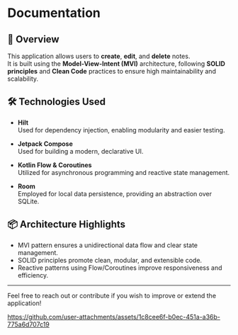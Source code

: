 # Documentation

## 📄 Overview
This application allows users to **create**, **edit**, and **delete** notes.  
It is built using the **Model-View-Intent (MVI)** architecture, following **SOLID principles** and **Clean Code** practices to ensure high maintainability and scalability.

## 🛠️ Technologies Used

- **Hilt**  
  Used for dependency injection, enabling modularity and easier testing.

- **Jetpack Compose**  
  Used for building a modern, declarative UI.

- **Kotlin Flow & Coroutines**  
  Utilized for asynchronous programming and reactive state management.

- **Room**  
  Employed for local data persistence, providing an abstraction over SQLite.

## 📦 Architecture Highlights

- MVI pattern ensures a unidirectional data flow and clear state management.
- SOLID principles promote clean, modular, and extensible code.
- Reactive patterns using Flow/Coroutines improve responsiveness and efficiency.

---

Feel free to reach out or contribute if you wish to improve or extend the application!


https://github.com/user-attachments/assets/1c8cee6f-b0ec-451a-a36b-775a6d707c19

